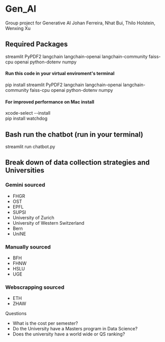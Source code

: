 # Gen_AI
Group project for Generative AI
Johan Ferreira, Nhat Bui, Thilo Holstein, Wenxing Xu 

## Required Packages
streamlit
PyPDF2
langchain
langchain-openai
langchain-community
faiss-cpu
openai
python-dotenv
numpy
#### Run this code in your virtual enviroment's terminal
pip install streamlit PyPDF2 langchain langchain-openai langchain-community faiss-cpu openai python-dotenv numpy

#### For improved performance on Mac install
xcode-select --install  
pip install watchdog

## Bash run the chatbot (run in your terminal)
streamlit run chatbot.py

## Break down of data collection strategies and Universities
### Gemini sourced
- FHGR
- OST
- EPFL
- SUPSI
- University of Zurich
- University of Western Switzerland
- Bern
- UniNE

### Manually sourced
- BFH
- FHNW
- HSLU
- UGE

### Webscrapping sourced
- ETH
- ZHAW

Questions
- What is the cost per semester?
- Do the University have a Masters program in Data Science?
- Does the university have a world wide or QS ranking?